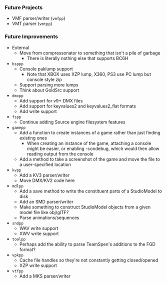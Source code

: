 ### Future Projects

- VMF parser/writer (`vmfpp`)
- VMT parser (`vmtpp`)

### Future Improvements

- External
  - Move from compressonator to something that isn't a pile of garbage
    - There is literally nothing else that supports BC6H
- `bsppp`
  - Console paklump support
    - Note that XBOX uses XZP lump, X360, PS3 use PC lump but console style zip
  - Support parsing more lumps
  - Think about GoldSrc support
- `dmxpp`
  - Add support for v9+ DMX files
  - Add support for keyvalues2 and keyvalues2_flat formats
  - Add write support
- `fspp`
  - Continue adding Source engine filesystem features
- `gamepp`
  - Add a function to create instances of a game rather than just finding existing ones
    - When creating an instance of the game, attaching a console might be easier, or enabling -condebug,
      which would then allow reading output from the console
  - Add a method to take a screenshot of the game and move the file to a user-specified location
- `kvpp`
  - Add a KV3 parser/writer
  - Move DMX/KV2 code here
- `mdlpp`
  - Add a save method to write the constituent parts of a StudioModel to disk
  - Add an SMD parser/writer
  - Make something to construct StudioModel objects from a given model file like obj/glTF?
  - Parse animations/sequences
- `sndpp`
  - WAV write support
  - XWV write support
- `toolpp`
  - Perhaps add the ability to parse TeamSpen's additions to the FGD format?
- `vpkpp`
  - Cache file handles so they're not constantly getting closed/opened
  - XZP write support
- `vtfpp`
  - Add a MKS parser/writer
